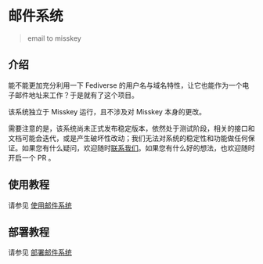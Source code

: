 # 邮件系统

> email to misskey

## 介绍

能不能更加充分利用一下 Fediverse 的用户名与域名特性，让它也能作为一个电子邮件地址来工作？于是就有了这个项目。

该系统独立于 Misskey 运行，且不涉及对 Misskey 本身的更改。

需要注意的是，该系统尚未正式发布稳定版本，依然处于测试阶段，相关的接口和文档可能会迭代，或是产生破坏性改动；我们无法对系统的稳定性和功能做任何保证。如果您有什么疑问，欢迎随时[联系我们](/contact/)。如果您有什么好的想法，也欢迎随时开启一个 PR 。

## 使用教程

请参见 [使用邮件系统](./use/)

## 部署教程

请参见 [部署邮件系统](./deploy/)


